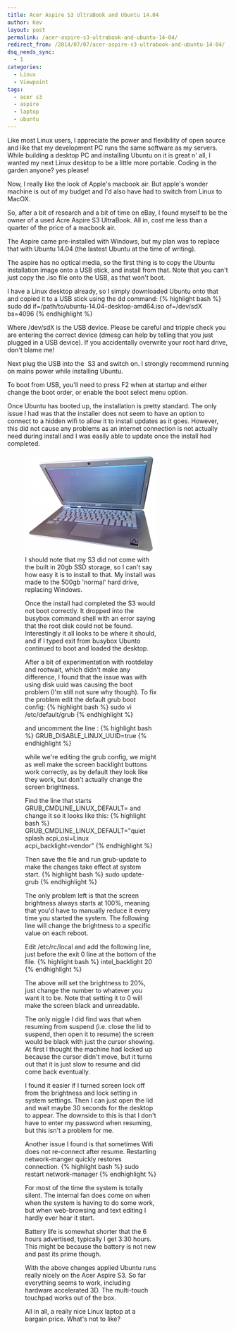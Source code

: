 ```yaml
---
title: Acer Aspire S3 UltraBook and Ubuntu 14.04
author: Kev
layout: post
permalink: /acer-aspire-s3-ultrabook-and-ubuntu-14-04/
redirect_from: /2014/07/07/acer-aspire-s3-ultrabook-and-ubuntu-14-04/
dsq_needs_sync:
  - 1
categories:
  - Linux
  - Viewpoint
tags:
  - acer s3
  - aspire
  - laptop
  - ubuntu
---
```

Like most Linux users, I appreciate the power and flexibility of open source and like that my development PC runs the same software as my servers. While building a desktop PC and installing Ubuntu on it is great n' all, I wanted my next Linux desktop to be a little more portable. Coding in the garden anyone? yes please!

Now, I really like the look of Apple's macbook air. But apple's wonder machine is out of my budget and I'd also have had to switch from Linux to MacOX.

So, after a bit of research and a bit of time on eBay, I found myself to be the owner of a used Acre Aspire S3 UltraBook. All in, cost me less than a quarter of the price of a macbook air.

The Aspire came pre-installed with Windows, but my plan was to replace that with Ubuntu 14.04 (the lastest Ubuntu at the time of writing).

The aspire has no optical media, so the first thing is to copy the Ubuntu installation image onto a USB stick, and install from that. Note that you can't just copy the .iso file onto the USB, as that won't boot.

I have a Linux desktop already, so I simply downloaded Ubuntu onto that and copied it to a USB stick using the dd command:
{% highlight bash %}
sudo dd if=/path/to/ubuntu-14.04-desktop-amd64.iso of=/dev/sdX bs=4096
{% endhighlight %}

Where /dev/sdX is the USB device. Please be careful and tripple check you are entering the correct device (dmesg can help by telling that you just plugged in a USB device). If you accidentally overwrite your root hard drive, don't blame me!

Next plug the USB into the  S3 and switch on. I strongly recommend running on mains power while installing Ubuntu.

To boot from USB, you'll need to press F2 when at startup and either change the boot order, or enable the boot select menu option.

Once Ubuntu has booted up, the installation is pretty standard. The only issue I had was that the installer does not seem to have an option to connect to a hidden wifi to allow it to install updates as it goes. However, this did not cause any problems as an internet connection is not actually need during install and I was easily able to update once the install had completed.<figure id="attachment_610" style="width: 300px;" class="wp-caption alignnone">

<img class="size-medium wp-image-610" src="/images/acer-s3-300x229.png" alt="Linux powered ultrabook!" width="300" height="229" /> 
I should note that my S3 did not come with the built in 20gb SSD storage, so I can't say how easy it is to install to that. My install was made to the 500gb 'normal' hard drive, replacing Windows.

Once the install had completed the S3 would not boot correctly. It dropped into the busybox command shell with an error saying that the root disk could not be found. Interestingly it all looks to be where it should, and if I typed exit from busybox Ubunto continued to boot and loaded the desktop.

After a bit of experimentation with rootdelay and rootwait, which didn't make any difference, I found that the issue was with using disk uuid was causing the boot problem (I'm still not sure why though). To fix the problem edit the default grub boot config:
{% highlight bash %}
sudo vi /etc/default/grub
{% endhighlight %}

and uncomment the line :
{% highlight bash %}
GRUB_DISABLE_LINUX_UUID=true
{% endhighlight %}

while we're editing the grub config, we might as well make the screen backlight buttons work correctly, as by default they look like they work, but don't actually change the screen brightness.

Find the line that starts GRUB\_CMDLINE\_LINUX_DEFAULT= and change it so it looks like this:
{% highlight bash %}
GRUB_CMDLINE_LINUX_DEFAULT="quiet splash acpi_osi=Linux acpi_backlight=vendor"
{% endhighlight %}

Then save the file and run grub-update to make the changes take effect at system start.
{% highlight bash %}
sudo update-grub
{% endhighlight %}

The only problem left is that the screen brightness always starts at 100%, meaning that you'd have to manually reduce it every time you started the system. The following line will change the brightness to a specific value on each reboot.

Edit /etc/rc/local and add the following line, just before the exit 0 line at the bottom of the file.
{% highlight bash %}
intel_backlight 20
{% endhighlight %}

The above will set the brightness to 20%, just change the number to whatever you want it to be. Note that setting it to 0 will make the screen black and unreadable.

The only niggle I did find was that when resuming from suspend (i.e. close the lid to suspend, then open it to resume) the screen would be black with just the cursor showing. At first I thought the machine had locked up because the cursor didn't move, but it turns out that it is just slow to resume and did come back eventually.

I found it easier if I turned screen lock off from the brightness and lock setting in system settings. Then I can just open the lid and wait maybe 30 seconds for the desktop to appear. The downside to this is that I don't have to enter my password when resuming, but this isn't a problem for me.

Another issue I found is that sometimes Wifi does not re-connect after resume. Restarting network-manger quickly restores connection.
{% highlight bash %}
sudo restart network-manager
{% endhighlight %}

For most of the time the system is totally silent. The internal fan does come on when when the system is having to do some work, but when web-browsing and text editing I hardly ever hear it start.

Battery life is somewhat shorter that the 6 hours advertised, typically I get 3:30 hours. This might be because the battery is not new and past its prime though.

With the above changes applied Ubuntu runs really nicely on the Acer Aspire S3. So far everything seems to work, including hardware accelerated 3D. The multi-touch touchpad works out of the box.

All in all, a really nice Linux laptop at a bargain price. What's not to like?
